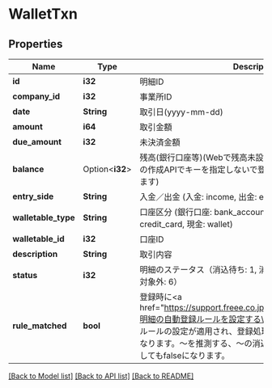 # WalletTxn

## Properties

Name | Type | Description | Notes
------------ | ------------- | ------------- | -------------
**id** | **i32** | 明細ID | 
**company_id** | **i32** | 事業所ID | 
**date** | **String** | 取引日(yyyy-mm-dd) | 
**amount** | **i64** | 取引金額 | 
**due_amount** | **i32** | 未決済金額 | 
**balance** | Option<**i32**> | 残高(銀行口座等)(Webで残高未設定で登録した場合や口座明細の作成APIでキーを指定しないで登録した場合などはnullとなります) | 
**entry_side** | **String** | 入金／出金 (入金: income, 出金: expense) | 
**walletable_type** | **String** | 口座区分 (銀行口座: bank_account, クレジットカード: credit_card, 現金: wallet) | 
**walletable_id** | **i32** | 口座ID | 
**description** | **String** | 取引内容 | 
**status** | **i32** | 明細のステータス（消込待ち: 1, 消込済み: 2, 無視: 3, 消込中: 4, 対象外: 6） | 
**rule_matched** | **bool** | 登録時に<a href=\"https://support.freee.co.jp/hc/ja/articles/202848350-明細の自動登録ルールを設定する\" target=\"_blank\">自動登録ルールの設定</a>が適用され、登録処理が実行された場合、 trueになります。〜を推測する、〜の消込をするの条件の場合は一致してもfalseになります。  | 

[[Back to Model list]](../README.md#documentation-for-models) [[Back to API list]](../README.md#documentation-for-api-endpoints) [[Back to README]](../README.md)


